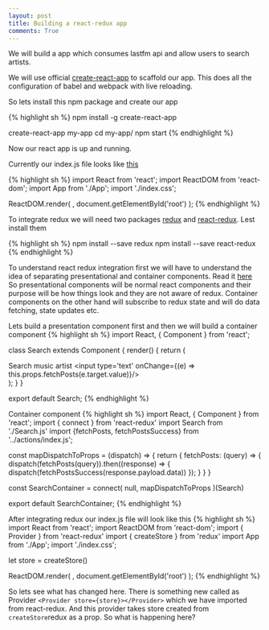 ```yaml
---
layout: post
title: Building a react-redux app
comments: True
---
```


We will build a app which consumes lastfm api and allow users to search artists.

We will use official [create-react-app](https://github.com/facebookincubator/create-react-app) to scaffold our app.
This does all the configuration of babel and webpack with live reloading.

So lets install this npm package and create our app

{% highlight sh %}
npm install -g create-react-app

create-react-app my-app
cd my-app/
npm start
{% endhighlight %}

Now our react app is up and running.

Currently our index.js file looks like [this](https://github.com/vaibhavkhl/reddit-react-redux/blob/d98a1dd62c21bbc7659cb7b990a64cd1dd7e852f/src/index.js)

{% highlight sh %}
import React from 'react';
import ReactDOM from 'react-dom';
import App from './App';
import './index.css';

ReactDOM.render(
  <App />,
  document.getElementById('root')
);
{% endhighlight %}

To integrate redux we will need two packages [redux](https://github.com/reactjs/redux) and [react-redux](https://github.com/reactjs/react-redux). Lest install them

{% highlight sh %}
npm install --save redux
npm install --save react-redux
{% endhighlight %}

To understand react redux integration first we will have to understand the idea of separating presentational and container components. Read it [here](http://redux.js.org/docs/basics/UsageWithReact.html#presentational-and-container-components)
So presentational components will be normal react components and their purpose will be how things look and they are not aware of redux. Container components on the other hand will subscribe to redux state and will do data fetching, state updates etc.

Lets build a presentation component first and then we will build a container component
{% highlight sh %}
import React, { Component } from 'react';

class Search extends Component {
  render() {
    return (
      <div>
        Search music artist <input type='text' onChange={(e) => this.props.fetchPosts(e.target.value)}/>
      </div>
    );
  }
}

export default Search;
{% endhighlight %}

Container component
{% highlight sh %}
import React, { Component } from 'react';
import { connect } from 'react-redux'
import Search from './Search.js'
import {fetchPosts, fetchPostsSuccess} from '../actions/index.js';

const mapDispatchToProps = (dispatch) => {
  return {
    fetchPosts: (query) => {
      dispatch(fetchPosts(query)).then((response) => {
        dispatch(fetchPostsSuccess(response.payload.data))
      });
    }
  }
}

const SearchContainer = connect(
  null,
  mapDispatchToProps
)(Search)

export default SearchContainer;
{% endhighlight %}

After integrating redux our index.js file will look like this
{% highlight sh %}
import React from 'react';
import ReactDOM from 'react-dom';
import { Provider } from 'react-redux'
import { createStore } from 'redux'
import App from './App';
import './index.css';

let store = createStore()

ReactDOM.render(
  <Provider store={store}>
    <App />
  </Provider>,
  document.getElementById('root')
);
{% endhighlight %}

So lets see what has changed here. There is something new called as Provider ```<Provider store={store}></Provider>``` which we have imported from react-redux.
And this provider takes store created from ```createStore```redux as a prop. So what is happening here?
